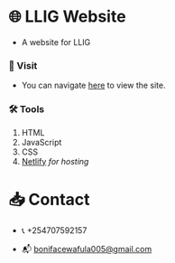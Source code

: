 # 🌐 LLIG Website

- A website for LLIG

### 👀 Visit
- You can navigate [here](https://llig.netlify.app) to view the site.

### 🛠️ Tools
1. HTML
2. JavaScript
3. CSS
4. [Netlify](https://netlify.com) *for hosting*


# 📥️ Contact

- 📞 +254707592157

- 📬️ bonifacewafula005@gmail.com
